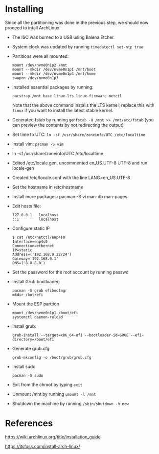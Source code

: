 # Installing

Since all the partitioning was done in the previous step, we should now proceed to intall ArchLinux.

- The ISO was burned to a USB using Balena Etcher. 

- System clock was updated by running `timedatectl set-ntp true`

- Partitions were all mounted:

    ```
    mount /dev/nvme0n1p2 /mnt
    mount --mkdir /dev/nvme0n1p1 /mnt/boot
    mount --mkdir /dev/nvme0n1p4 /mnt/home
    swapon /dev/nvme0n1p3
    ```

- Installed essential packages by running:

    ```
    pacstrap /mnt base linux-lts linux-firmware netctl
    ```

    Note that the above command installs the LTS kernel; replace this with `linux` if you want to install the latest stable kernel.

- Generated fstab by running `genfstab -U /mnt >> /mnt/etc/fstab` (you can preview the contents by not redirecting the output)

- Set time to UTC: `ln -sf /usr/share/zoneinfo/UTC /etc/localtime`

- Install vim: `pacman -S vim`

-  ln -sf /usr/share/zoneinfo/UTC /etc/localtime

- Edited /etc/locale.gen, uncommented en_US.UTF-8 UTF-8 and run locale-gen

- Created /etc/locale.conf with the line LANG=en_US.UTF-8

- Set the hostname in /etc/hostname

- Install more packages: pacman -S vi man-db man-pages

- Edit hosts file:

    ```
    127.0.0.1	localhost
    ::1	    	localhost
    ```

- Configure static IP

    ```
    $ cat /etc/netctl/enp4s0
    Interface=enp4s0
    Connection=ethernet
    IP=static
    Address=('192.168.0.22/24')
    Gateway='192.168.0.1'
    DNS=('8.8.8.8')
    ```

- Set the password for the root account by running passwd

- Install Grub bootloader:

    ```
    pacman -S grub efibootmgr
    mkdir /bot/efi
    ```

- Mount the ESP parttion

    ```
    mount /dev/nvme0n1p1 /boot/efi
    systemctl daemon-reload
    ```

- Install grub:

    ```
    grub-install --target=x86_64-efi --bootloader-id=GRUB --efi-directory=/boot/efi
    ```

- Generate grub.cfg

    ```
    grub-mkconfig -o /boot/grub/grub.cfg
    ```

- Install sudo

    ```
    pacman -S sudo
    ```

- Exit from the chroot by typing `exit`

- Unmount /mnt by running `umount -l /mnt`

- Shutdown the machine by running `/sbin/shutdown -h now`


# References

https://wiki.archlinux.org/title/installation_guide

https://itsfoss.com/install-arch-linux/


